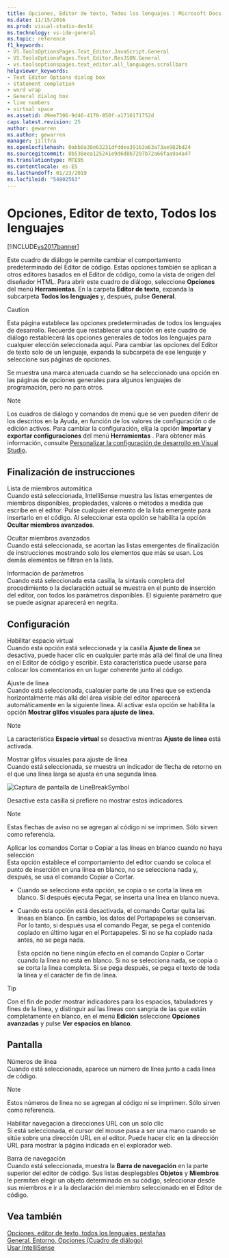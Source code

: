 ```yaml
---
title: Opciones, Editor de texto, Todos los lenguajes | Microsoft Docs
ms.date: 11/15/2016
ms.prod: visual-studio-dev14
ms.technology: vs-ide-general
ms.topic: reference
f1_keywords:
- VS.ToolsOptionsPages.Text_Editor.JavaScript.General
- VS.ToolsOptionsPages.Text_Editor.ResJSON.General
- vs.toolsoptionspages.text_editor.all_languages.scrollbars
helpviewer_keywords:
- Text Editor Options dialog box
- statement completion
- word wrap
- General dialog box
- line numbers
- virtual space
ms.assetid: 49ee7306-9d46-4170-850f-a1716171752d
caps.latest.revision: 25
author: gewarren
ms.author: gewarren
manager: jillfra
ms.openlocfilehash: 0abb0a38e63231dfddea391b3a63a73ae982bd24
ms.sourcegitcommit: 8b538eea125241e9d6d8b7297b72a66faa9a4a47
ms.translationtype: MTE95
ms.contentlocale: es-ES
ms.lasthandoff: 01/23/2019
ms.locfileid: "54802563"
---
```

# <a name="options-text-editor-all-languages"></a>Opciones, Editor de texto, Todos los lenguajes
[!INCLUDE[vs2017banner](../../includes/vs2017banner.md)]

  
Este cuadro de diálogo le permite cambiar el comportamiento predeterminado del Editor de código. Estas opciones también se aplican a otros editores basados en el Editor de código, como la vista de origen del diseñador HTML. Para abrir este cuadro de diálogo, seleccione **Opciones** del menú **Herramientas**. En la carpeta **Editor de texto**, expanda la subcarpeta **Todos los lenguajes** y, después, pulse **General**.  
  
> [!CAUTION]
>  Esta página establece las opciones predeterminadas de todos los lenguajes de desarrollo. Recuerde que restablecer una opción en este cuadro de diálogo restablecerá las opciones generales de todos los lenguajes para cualquier elección seleccionada aquí. Para cambiar las opciones del Editor de texto solo de un lenguaje, expanda la subcarpeta de ese lenguaje y seleccione sus páginas de opciones.  
  
 Se muestra una marca atenuada cuando se ha seleccionado una opción en las páginas de opciones generales para algunos lenguajes de programación, pero no para otros.  
  
> [!NOTE]
>  Los cuadros de diálogo y comandos de menú que se ven pueden diferir de los descritos en la Ayuda, en función de los valores de configuración o de edición activos. Para cambiar la configuración, elija la opción **Importar y exportar configuraciones** del menú **Herramientas** . Para obtener más información, consulte [Personalizar la configuración de desarrollo en Visual Studio](http://msdn.microsoft.com/22c4debb-4e31-47a8-8f19-16f328d7dcd3).  
  
## <a name="statement-completion"></a>Finalización de instrucciones  
 Lista de miembros automática  
 Cuando está seleccionada, IntelliSense muestra las listas emergentes de miembros disponibles, propiedades, valores o métodos a medida que escribe en el editor. Pulse cualquier elemento de la lista emergente para insertarlo en el código. Al seleccionar esta opción se habilita la opción **Ocultar miembros avanzados**.  
  
 Ocultar miembros avanzados  
 Cuando está seleccionada, se acortan las listas emergentes de finalización de instrucciones mostrando solo los elementos que más se usan. Los demás elementos se filtran en la lista.  
  
 Información de parámetros  
 Cuando está seleccionada esta casilla, la sintaxis completa del procedimiento o la declaración actual se muestra en el punto de inserción del editor, con todos los parámetros disponibles. El siguiente parámetro que se puede asignar aparecerá en negrita.  
  
## <a name="settings"></a>Configuración  
 Habilitar espacio virtual  
 Cuando esta opción está seleccionada y la casilla **Ajuste de línea** se desactiva, puede hacer clic en cualquier parte más allá del final de una línea en el Editor de código y escribir. Esta característica puede usarse para colocar los comentarios en un lugar coherente junto al código.  
  
 Ajuste de línea  
 Cuando está seleccionada, cualquier parte de una línea que se extienda horizontalmente más allá del área visible del editor aparecerá automáticamente en la siguiente línea. Al activar esta opción se habilita la opción **Mostrar glifos visuales para ajuste de línea**.  
  
> [!NOTE]
>  La característica **Espacio virtual** se desactiva mientras **Ajuste de línea** está activada.  
  
 Mostrar glifos visuales para ajuste de línea  
 Cuando está seleccionada, se muestra un indicador de flecha de retorno en el que una línea larga se ajusta en una segunda línea.  
  
 ![Captura de pantalla de LineBreakSymbol](../../ide/reference/media/linebreak.gif "linebreak")  
  
 Desactive esta casilla si prefiere no mostrar estos indicadores.  
  
> [!NOTE]
>  Estas flechas de aviso no se agregan al código ni se imprimen. Sólo sirven como referencia.  
  
 Aplicar los comandos Cortar o Copiar a las líneas en blanco cuando no haya selección  
 Esta opción establece el comportamiento del editor cuando se coloca el punto de inserción en una línea en blanco, no se selecciona nada y, después, se usa el comando Copiar o Cortar.  
  
- Cuando se selecciona esta opción, se copia o se corta la línea en blanco. Si después ejecuta Pegar, se inserta una línea en blanco nueva.  
  
- Cuando esta opción está desactivada, el comando Cortar quita las líneas en blanco. En cambio, los datos del Portapapeles se conservan. Por lo tanto, si después usa el comando Pegar, se pega el contenido copiado en último lugar en el Portapapeles. Si no se ha copiado nada antes, no se pega nada.  
  
  Esta opción no tiene ningún efecto en el comando Copiar o Cortar cuando la línea no está en blanco. Si no se selecciona nada, se copia o se corta la línea completa. Si se pega después, se pega el texto de toda la línea y el carácter de fin de línea.  
  
> [!TIP]
>  Con el fin de poder mostrar indicadores para los espacios, tabuladores y fines de la línea, y distinguir así las líneas con sangría de las que están completamente en blanco, en el menú **Edición** seleccione **Opciones avanzadas** y pulse **Ver espacios en blanco**.  
  
## <a name="display"></a>Pantalla  
 Números de línea  
 Cuando está seleccionada, aparece un número de línea junto a cada línea de código.  
  
> [!NOTE]
>  Estos números de línea no se agregan al código ni se imprimen. Sólo sirven como referencia.  
  
 Habilitar navegación a direcciones URL con un solo clic  
 Si está seleccionada, el cursor del mouse pasa a ser una mano cuando se sitúe sobre una dirección URL en el editor. Puede hacer clic en la dirección URL para mostrar la página indicada en el explorador web.  
  
 Barra de navegación  
 Cuando está seleccionada, muestra la **Barra de navegación** en la parte superior del editor de código. Sus listas desplegables **Objetos** y **Miembros** le permiten elegir un objeto determinado en su código, seleccionar desde sus miembros e ir a la declaración del miembro seleccionado en el Editor de código.  
  
## <a name="see-also"></a>Vea también  
 [Opciones, editor de texto, todos los lenguajes, pestañas](../../ide/reference/options-text-editor-all-languages-tabs.md)   
 [General, Entorno, Opciones (Cuadro de diálogo)](../../ide/reference/general-environment-options-dialog-box.md)   
 [Usar IntelliSense](../../ide/using-intellisense.md)
